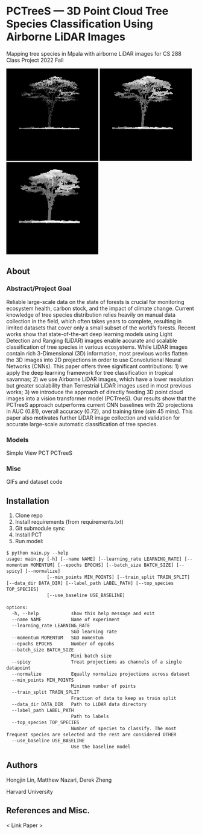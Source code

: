 # PCTreeS — 3D Point Cloud Tree Species Classification Using Airborne LiDAR Images

Mapping tree species in Mpala with airborne LiDAR images for CS 288 Class Project 2022 Fall

![](gifs/cool_s1.gif)
![](gifs/cool_s2.gif)
![](gifs/cool_s3.gif)

## About
### Abstract/Project Goal
Reliable large-scale data on the state of forests is crucial for monitoring ecosystem health, carbon stock, and the impact of climate change. Current knowledge of tree species distribution relies heavily on manual data collection in the field, which often takes years to complete, resulting in limited datasets that cover only a small subset of the world’s forests. Recent works show that state-of-the-art deep learning models using Light Detection and Ranging (LiDAR) images enable accurate and scalable classification of tree species in various ecosystems. While LiDAR images contain rich 3-Dimensional (3D) information, most previous works flatten the 3D images into 2D projections in order to use Convolutional Neural Networks (CNNs). This paper offers three significant contributions: 1) we apply the deep learning framework for tree classification in tropical savannas; 2) we use Airborne LiDAR images, which have a lower resolution but greater scalability than Terrestrial LiDAR images used in most previous works; 3) we introduce the approach of directly feeding 3D point cloud images into a vision transformer model (PCTreeS). Our results show that the PCTreeS approach outperforms current CNN baselines with 2D projections in AUC (0.81), overall accuracy (0.72), and training time ($sim$ 45 mins). This paper also motivates further LiDAR image collection and validation for accurate large-scale automatic classification of tree species.

### Models
Simple View
PCT
PCTreeS
### Misc
GIFs and dataset code

## Installation
1. Clone repo
2. Install requirements (from requirements.txt)
3. Git submodule sync
4. Install PCT
5. Run model:
```
$ python main.py --help
usage: main.py [-h] [--name NAME] [--learning_rate LEARNING_RATE] [--momentum MOMENTUM] [--epochs EPOCHS] [--batch_size BATCH_SIZE] [--spicy] [--normalize]
               [--min_points MIN_POINTS] [--train_split TRAIN_SPLIT] [--data_dir DATA_DIR] [--label_path LABEL_PATH] [--top_species TOP_SPECIES]
               [--use_baseline USE_BASELINE]

options:
  -h, --help            show this help message and exit
  --name NAME           Name of experiment
  --learning_rate LEARNING_RATE
                        SGD learning rate
  --momentum MOMENTUM   SGD momentum
  --epochs EPOCHS       Number of epcohs
  --batch_size BATCH_SIZE
                        Mini batch size
  --spicy               Treat projections as channels of a single datapoint
  --normalize           Equally normalize projections across dataset
  --min_points MIN_POINTS
                        Minimum number of points
  --train_split TRAIN_SPLIT
                        Fraction of data to keep as train split
  --data_dir DATA_DIR   Path to LiDAR data directory
  --label_path LABEL_PATH
                        Path to labels
  --top_species TOP_SPECIES
                        Number of species to classify. The most frequent species are selected and the rest are considered OTHER
  --use_baseline USE_BASELINE
                        Use the baseline model
```

## Authors

Hongjin Lin, Matthew Nazari, Derek Zheng

Harvard University

## References and Misc.

< Link Paper > 
